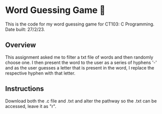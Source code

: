 # Word Guessing Game 💭
This is the code for my word guessing game for CT103: C Programming.<br>
Date built: 27/2/23.

## Overview
This assignment asked me to filter a txt file of words and then randomly choose one.
I then present the word to the user as a series of hyphens '-' and as the user guesses a letter that is present in the word, I replace the respective hyphen with that letter.

## Instructions
Download both the .c file and .txt and alter the pathway so the .txt can be accessed, leave it as "r".
